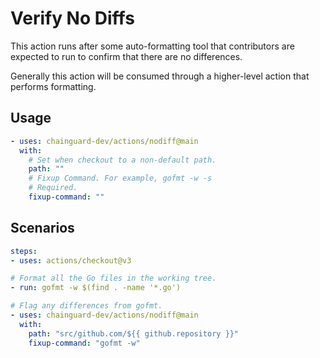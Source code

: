 # Verify No Diffs

This action runs after some auto-formatting tool that contributors are expected
to run to confirm that there are no differences.

Generally this action will be consumed through a higher-level action that
performs formatting.

## Usage

```yaml
- uses: chainguard-dev/actions/nodiff@main
  with:
    # Set when checkout to a non-default path.
    path: ""
    # Fixup Command. For example, gofmt -w -s
    # Required.
    fixup-command: ""
```

## Scenarios

```yaml
steps:
- uses: actions/checkout@v3

# Format all the Go files in the working tree.
- run: gofmt -w $(find . -name '*.go')

# Flag any differences from gofmt.
- uses: chainguard-dev/actions/nodiff@main
  with:
    path: "src/github.com/${{ github.repository }}"
    fixup-command: "gofmt -w"
```
